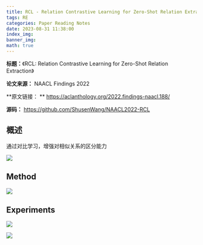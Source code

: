 ```yaml
---
title: RCL - Relation Contrastive Learning for Zero-Shot Relation Extraction
tags: RE
categories: Paper Reading Notes
date: 2023-08-31 11:38:00
index_img: 
banner_img: 
math: true
---
```


**标题：**《RCL: Relation Contrastive Learning for Zero-Shot Relation Extraction》

**论文来源：** NAACL Findings 2022

**原文链接： **  https://aclanthology.org/2022.findings-naacl.188/

**源码：** https://github.com/ShusenWang/NAACL2022-RCL



## 概述

通过对比学习，增强对相似关系的区分能力

![](https://longls777.oss-cn-beijing.aliyuncs.com/img/image-20230831114340962.png)

## Method

![](https://longls777.oss-cn-beijing.aliyuncs.com/img/image-20230831114455586.png)



## Experiments

![](https://longls777.oss-cn-beijing.aliyuncs.com/img/image-20230831114657707.png)

![](https://longls777.oss-cn-beijing.aliyuncs.com/img/image-20230831114734536.png)